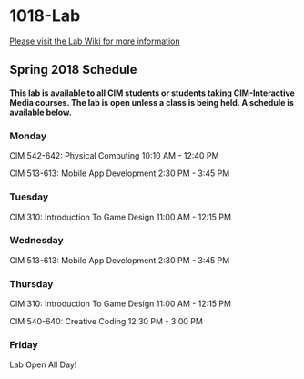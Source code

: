 # 1018-Lab

[Please visit the Lab Wiki for more information](https://github.com/UMInteractive/1018-Lab/wiki)

## Spring 2018 Schedule

#### This lab is available to all CIM students or students taking CIM-Interactive Media courses. The lab is open unless a class is being held. A schedule is available below.

### Monday 

CIM 542-642: Physical Computing 10:10 AM - 12:40 PM

CIM 513-613: Mobile App Development 2:30 PM - 3:45 PM

### Tuesday

CIM 310: Introduction To Game Design 11:00 AM - 12:15 PM

### Wednesday

CIM 513-613: Mobile App Development 2:30 PM - 3:45 PM

### Thursday

CIM 310: Introduction To Game Design 11:00 AM - 12:15 PM

CIM 540-640: Creative Coding 12:30 PM - 3:00 PM

### Friday

Lab Open All Day!

